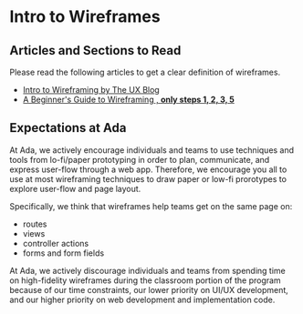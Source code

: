 # Intro to Wireframes

## Articles and Sections to Read

Please read the following articles to get a clear definition of wireframes.

- [Intro to Wireframing by The UX Blog](https://medium.theuxblog.com/introduction-to-wireframing-and-its-principles-a43b19f97807)
- [A Beginner's Guide to Wireframing , **only steps 1, 2, 3, 5**](https://webdesign.tutsplus.com/articles/a-beginners-guide-to-wireframing--webdesign-7399)

## Expectations at Ada

At Ada, we actively encourage individuals and teams to use techniques and tools from lo-fi/paper prototyping in order to plan, communicate, and express user-flow through a web app. Therefore, we encourage you all to use at most wireframing techniques to draw paper or low-fi prorotypes to explore user-flow and page layout.

Specifically, we think that wireframes help teams get on the same page on:

- routes
- views
- controller actions
- forms and form fields

At Ada, we actively discourage individuals and teams from spending time on high-fidelity wireframes during the classroom portion of the program because of our time constraints, our lower priority on UI/UX development, and our higher priority on web development and implementation code.